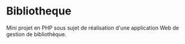 # Bibliotheque
Mini projet en PHP sous sujet de réalisation d'une application Web de gestion de bibliothèque.
